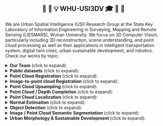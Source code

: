 <h2 align="center"> <p> 🎉 🎊 💡 WHU-USI3DV 🎓 👋 👏 </p></h2>

We are Urban Spatial Intelligence (USI) Research Group at the State Key Laboratory of Information Engineering in Surveying, Mapping and Remote Sensing (LIESMARS), Wuhan University. We focus on 3D Computer Vision, particularly including 3D reconstruction, scene understanding, and point cloud processing as well as their applications in intelligent transportation system, digital twin cities, urban sustainable development, and robotics. Check our works by topic:

<details>
  <summary><strong>Our Team</strong> (click to expand):</summary>
  
  - Lab Leaders
    - [Bisheng Yang(杨必胜)](https://3s.whu.edu.cn/ybs/index.htm): Professor and the head of LIESMARS, Wuhan University.
    - [Zhen Dong (董震)](https://dongzhenwhu.github.io/index.html): Professor and the head of 3S (GNSS/RS/GIS) integration department in the LIESMARS, Wuhan University.
    - [Chi Chen (陈驰)](https://liesmars.whu.edu.cn/info/1168/6018.htm): Associate professor at LIESMARS, Wuhan University.
  - Academic Advisors
    - [Yuan Liu (刘缘)](https://liuyuan-pal.github.io/): Incoming Assistant Professor at HKUST, working on 3D AIGC including neural rendering, neural representations, and 3D generative models.
    - [Xiaoxin Mi (米晓新)](https://mixiaoxin.github.io/): PostDoc at Wuhan University of Technology, working on scene understanding and modeling and intelligent transportation system.
  - Activate Members
    - [Yuhao Li (李雨昊)](https://whu-lyh.github.io/): PhD student in LIESMARS. Research interests include Mobile Laser Scanning Point Cloud, LiDAR SLAM, Multi-modality Fusion, Place Recognition, Retrieval and Localization. 
    - [Xianghong Zou (邹响红)]( https://zouxianghong.github.io/): PhD student in LIESMARS. Research interest lies in the field of 3D Computer Vision, particularly including point cloud localization and 3D change detection.
    - [Haiping Wang (王海平)](https://hpwang-whu.github.io/): Ph.D. student at LIESMARS, interested in 3D reconstruction, 3D understanding, and 3D LLM.
    - [Chen Long (龙宸)](https://chenlongwhu.github.io/) PHD student at LIESMARS, interested in point cloud enhancement, 3D shape restoration, urban sustainable development.
</details>

<details>
  <summary><strong>Public datasets</strong> (click to expand):</summary>
  
  - 📂 [WHU-TLS](https://github.com/WHU-USI3DV/WHU-TLS) ![Github stars](https://img.shields.io/github/stars/WHU-USI3DV/WHU-TLS.svg) : TLS PC registration benchmark covering 11 scenarios;
  - 📂 [WHU-Helmet](https://github.com/kafeiyin00/WHU-HelmetDataset) ![Github stars](https://img.shields.io/github/stars/kafeiyin00/WHU-HelmetDataset.svg) : A helmet-based multi-sensor SLAM benchmark;
  - 📂 [WHU-Urban-3D](https://whu3d.com/) : ALS/MLS semantic/instance segmentation benchmark;
  - 📂 [WHU-Railway3D](https://github.com/WHU-USI3DV/WHU-Railway3D) ![Github stars](https://img.shields.io/github/stars/WHU-USI3DV/WHU-Railway3D.svg) : Semantic segmentation benchmark for railway scenario;
</details>

<details>
  <summary><strong>Point Cloud Registration</strong> (click to expand):</summary>
  
  - 📂 [BSC (ISPRS J'17)](https://github.com/YuePanEdward/GH-ICP/blob/master/include/binary_feature_extraction.hpp) ![Github stars](https://img.shields.io/github/stars/YuePanEdward/GH-ICP.svg) : A handcrafted point cloud local descriptor utilizing CPU;
  - 📂 [YOHO (ACM MM'22)](https://github.com/HpWang-whu/YOHO) ![Github stars](https://img.shields.io/github/stars/HpWang-whu/YOHO.svg) : A learning-based point cloud local rotation-equivariant descriptor;
  - 📂 [RoReg (TPAMI'23)](https://github.com/HpWang-whu/RoReg) ![Github stars](https://img.shields.io/github/stars/HpWang-whu/RoReg.svg) : Utilizing rotation-equivariance in the whole pipeline of pairwise registration;
  - 📂 [SGHR (CVPR'23)](https://github.com/WHU-USI3DV/SGHR) ![Github stars](https://img.shields.io/github/stars/WHU-USI3DV/SGHR.svg) : A simple multiview pc registration baseline;
  - 📂 [MSReg (IEEE TGRS'24)](https://github.com/WHU-USI3DV/MSReg) ![Github stars](https://img.shields.io/github/stars/WHU-USI3DV/MSReg.svg) : Fast 4DOF registration of MLS and stereo point clouds;
</details>

<details>
  <summary><strong>Image-to-point cloud Registration</strong> (click to expand):</summary>
  
  - 📂 [FreeReg (ICLR'24)](https://github.com/WHU-USI3DV/FreeReg) ![Github stars](https://img.shields.io/github/stars/WHU-USI3DV/FreeReg.svg) : FreeReg extracts cross-modality features from pretrained diffusion models and monocular depth estimators for accurate zero-shot image-to-point cloud registration;
  - 📂 [CoFiI2P (Arxiv'23)](https://github.com/WHU-USI3DV/CoFiI2P) ![Github stars](https://img.shields.io/github/stars/WHU-USI3DV/CoFiI2P.svg) : CoFiI2P is a coarse-to-fine framework for image-to-point cloud registration task;
</details>

<details>
  <summary><strong>Point Cloud Upsampling</strong> (click to expand):</summary>
  
  - 📂 [PC2-PU (ACM MM'22)](https://github.com/chenlongwhu/PC2-PU) ![Github stars](https://img.shields.io/github/stars/chenlongwhu/PC2-PU.svg) : A transformer-based point cloud upsampling baseline;
</details>

<details>
  <summary><strong>Point Cloud / Depth Completion</strong> (click to expand):</summary>
  
  - 📂 [KT-Net (AAAI'23)](https://github.com/a4152684/KT-Net) ![Github stars](https://img.shields.io/github/stars/a4152684/KT-Net.svg) : A transformer-based point cloud completion baseline;
  - 📂 [SparseDC (Information Fusion'24)](https://github.com/WHU-USI3DV/SparseDC) ![Github stars](https://img.shields.io/github/stars/WHU-USI3DV/SparseDC.svg) : Depth Completion from sparse and non-uniform inputs;
  - 📂 [EGIInet (ECCV'24)](https://github.com/WHU-USI3DV/EGIInet) ![Github stars](https://img.shields.io/github/stars/WHU-USI3DV/EGIInet.svg) : Single view image guided point cloud completion framework;
</details>

<details>
  <summary><strong>Point Cloud Localization</strong> (click to expand):</summary>
  
  - 📂 [PatchAugNet (ISPRS J'23)](https://github.com/WHU-USI3DV/PatchAugNet) ![Github stars](https://img.shields.io/github/stars/WHU-USI3DV/PatchAugNet.svg) : A cross-platform pc localization baseline;
  - 📂 [LAWS (ISPRS J'24)](https://github.com/WHU-USI3DV/LAWS) ![Github stars](https://img.shields.io/github/stars/WHU-USI3DV/LAWS.svg) : Regard point cloud localization as a classification problem;
</details>

<details>
  <summary><strong>Normal Estimation</strong> (click to expand):</summary>
  
  - 📂 [AdaFit (ICCV'21)](https://github.com/Runsong123/AdaFit) ![Github stars](https://img.shields.io/github/stars/Runsong123/AdaFit.svg) : Rethinking pc normal estimation;
</details>

<details>
  <summary><strong>Object Detection</strong> (click to expand):</summary>
  
  - 📂 [ME-Net (JAG'23)](https://github.com/WHU-USI3DV/MENet) ![Github stars](https://img.shields.io/github/stars/WHU-USI3DV/MENet.svg) : Objection detection utilizing both image and Lidar from mobile platform;
</details>

<details>
  <summary><strong>Image / Point Cloud Semantic Segmentation</strong> (click to expand):</summary>
  
  - 📂 [Mobile-Seed (RAL'24)](https://github.com/WHU-USI3DV/Mobile-Seed) ![Github stars](https://img.shields.io/github/stars/WHU-USI3DV/Mobile-Seed.svg) : An online framework for simultaneous semantic segmentation and boundary detection on compact robots;
</details>

<details>
  <summary><strong> Urban Morphology & Sustainable Development </strong> (click to expand):</summary>
  
  - 📂 [3DBIE-SolarPV (Applied Energy‘24)](https://github.com/WHU-USI3DV/3DBIE-SolarPV) ![Github stars](https://img.shields.io/github/stars/WHU-USI3DV/3DBIE-SolarPV.svg) : City-scale solar PV potential estimation on 3D buildings using multi-source RS data: A case study in Wuhan, China;
</details>




